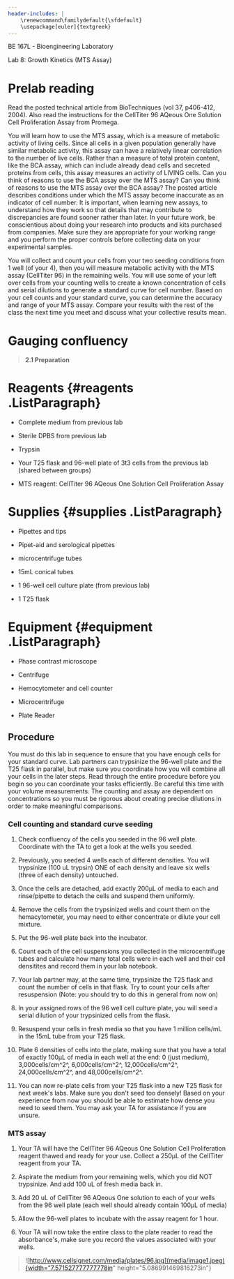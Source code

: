 ```yaml
---
header-includes: |
    \renewcommand\familydefault{\sfdefault}
    \usepackage[euler]{textgreek}
---
```


BE 167L - Bioengineering Laboratory

Lab 8: Growth Kinetics (MTS Assay)

Prelab reading 
===============

Read the posted technical article from BioTechniques (vol 37, p406-412,
2004). Also read the instructions for the CellTiter 96 AQeous One
Solution Cell Proliferation Assay from Promega.

You will learn how to use the MTS assay, which is a measure of metabolic
activity of living cells. Since all cells in a given population
generally have similar metabolic activity, this assay can have a
relatively linear correlation to the number of live cells. Rather than a
measure of total protein content, like the BCA assay, which can include
already dead cells and secreted proteins from cells, this assay measures
an activity of LIVING cells. Can you think of reasons to use the BCA
assay over the MTS assay? Can you think of reasons to use the MTS assay
over the BCA assay? The posted article describes conditions under which
the MTS assay become inaccurate as an indicator of cell number. It is
important, when learning new assays, to understand how they work so that
details that may contribute to discrepancies are found sooner rather
than later. In your future work, be conscientious about doing your
research into products and kits purchased from companies. Make sure they
are appropriate for your working range and you perform the proper
controls before collecting data on your experimental samples.

You will collect and count your cells from your two seeding conditions
from 1 well (of your 4), then you will measure metabolic activity with
the MTS assay (CellTiter 96) in the remaining wells. You will use some
of your left over cells from your counting wells to create a known
concentration of cells and serial dilutions to generate a standard curve
for cell number. Based on your cell counts and your standard curve, you
can determine the accuracy and range of your MTS assay. Compare your
results with the rest of the class the next time you meet and discuss
what your collective results mean.

Gauging confluency 
===================

> **2.1 Preparation**

Reagents  {#reagents .ListParagraph}
=========

-   Complete medium from previous lab

-   Sterile DPBS from previous lab

-   Trypsin

-   Your T25 flask and 96-well plate of 3t3 cells from the previous lab
    (shared between groups)

-   MTS reagent: CellTiter 96 AQeous One Solution Cell Proliferation
    Assay

Supplies  {#supplies .ListParagraph}
=========

-   Pipettes and tips

-   Pipet-aid and serological pipettes

-   microcentrifuge tubes

-   15mL conical tubes

-   1 96-well cell culture plate (from previous lab)

-   1 T25 flask

Equipment  {#equipment .ListParagraph}
==========

-   Phase contrast microscope

-   Centrifuge

-   Hemocytometer and cell counter

-   Microcentrifuge

-   Plate Reader

Procedure 
----------

You must do this lab in sequence to ensure that you have enough cells
for your standard curve. Lab partners can trypsinize the 96-well plate
and the T25 flask in parallel, but make sure you coordinate how you will
combine all your cells in the later steps. Read through the entire
procedure before you begin so you can coordinate your tasks efficiently.
Be careful this time with your volume measurements. The counting and
assay are dependent on concentrations so you must be rigorous about
creating precise dilutions in order to make meaningful comparisons.

### Cell counting and standard curve seeding 

1.  Check confluency of the cells you seeded in the 96 well plate.
    Coordinate with the TA to get a look at the wells you seeded.

2.  Previously, you seeded 4 wells each of different densities. You will
    trypsinize (100 uL trypsin) ONE of each density and leave six wells
    (three of each density) untouched.

3.  Once the cells are detached, add exactly 200µL of media to each and
    rinse/pipette to detach the cells and suspend them uniformly.

4.  Remove the cells from the trypsinized wells and count them on the
    hemacytometer, you may need to either concentrate or dilute your
    cell mixture.

5.  Put the 96-well plate back into the incubator.

6.  Count each of the cell suspensions you collected in the
    microcentrifuge tubes and calculate how many total cells were in
    each well and their cell densitites and record them in your lab
    notebook.

7.  Your lab partner may, at the same time, trypsinize the T25 flask and
    count the number of cells in that flask. Try to count your cells
    after resuspension (Note: you should try to do this in general from
    now on)

8.  In your assigned rows of the 96 well cell culture plate, you will
    seed a serial dilution of your trypsinized cells from the flask.

9.  Resuspend your cells in fresh media so that you have 1 million
    cells/mL in the 15mL tube from your T25 flask.

10. Plate 6 densities of cells into the plate, making sure that you have
    a total of exactly 100µL of media in each well at the end: 0 (just
    medium), 3,000cells/cm^2^, 6,000cells/cm^2^, 12,000cells/cm^2^,
    24,000cells/cm^2^, and 48,000cells/cm^2^.

11. You can now re-plate cells from your T25 flask into a new T25 flask
    for next week's labs. Make sure you don't seed too densely! Based on
    your experience from now you should be able to estimate how dense
    you need to seed them. You may ask your TA for assistance if you are
    unsure.

### MTS assay 

1.  Your TA will have the CellTiter 96 AQeous One Solution Cell
    Proliferation reagent thawed and ready for your use. Collect a 250µL
    of the CellTiter reagent from your TA.

2.  Aspirate the medium from your remaining wells, which you did NOT
    trypsinize. And add 100 uL of fresh media back in.

3.  Add 20 uL of CellTiter 96 AQeous One solution to each of your wells
    from the 96 well plate (each well should already contain 100µL of
    media)

<!-- -->

5.  Allow the 96-well plates to incubate with the assay reagent for 1
    hour.

6.  Your TA will now take the entire class to the plate reader to read
    the absorbance's, make sure you record the values associated with
    your wells.

> ![http://www.cellsignet.com/media/plates/96.jpg](media/image1.jpeg){width="7.571527777777778in"
> height="5.086991469816273in"}
